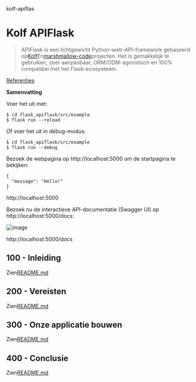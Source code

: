 kolf-apiflas

# Kolf APIFlask

> APIFlask is een lichtgewicht Python-web-API-framework gebaseerd op[Kolf](https://github.com/pallets/flask)En[marshmallow-code](https://github.com/marshmallow-code)projecten. Het is gemakkelijk te gebruiken, zeer aanpasbaar, ORM/ODM-agnostisch en 100% compatibel met het Flask-ecosysteem.

[Referenties](./REFERENCES.md)

**Samenvatting**

Voer het uit met:

    $ cd flask_apiflask/src/example
    $ flask run --reload

Of voer het uit in debug-modus:

    $ cd flask_apiflask/src/example
    $ flask run --debug

Bezoek de webpagina op http&#x3A;//localhost:5000 om de startpagina te bekijken:

    {
      "message": "Hello!"
    }

http&#x3A;//localhost:5000

Bezoek nu de interactieve API-documentatie (Swagger UI) op http&#x3A;//localhost:5000/docs:

![image](https://github.com/user-attachments/assets/32bbb227-97fc-4f39-808b-a9f91f917979)

http&#x3A;//localhost:5000/docs

## 100 - Inleiding

Zien[README.md](./100/README.md)

## 200 - Vereisten

Zien[README.md](./200/README.md)

## 300 - Onze applicatie bouwen

Zien[README.md](./300/README.md)

## 400 - Conclusie

Zien[README.md](./400/README.md)
